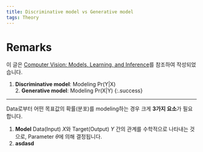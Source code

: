 ```yaml
---
title: Discriminative model vs Generative model
tags: Theory
---
```


# Remarks
이 글은 [Computer Vision: Models, Learning, and Inference](http://www.computervisionmodels.com/)를 참조하여 작성되었습니다.

1. **Discriminative model**: Modeling Pr(Y|X) <br> 2. **Generative model**: Modeling Pr(X|Y)
{:.success}

<!--more-->

---

Data로부터 어떤 목표값의 확률(분포)를 modeling하는 경우 크게 **3가지 요소**가 필요합니다. <br>
1. **Model**
Data(Input) $X$와 Target(Output) $Y$ 간의 관계를 수학적으로 나타내는 것으로, Parameter $\theta$에 의해 결정됩니다.
2. **asdasd**
